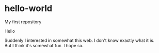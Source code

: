# hello-world
My first repository

Hello

Suddenly I interested in somewhat this web.
I don't know exactly what it is.
But I think it's somewhat fun.
I hope so.
